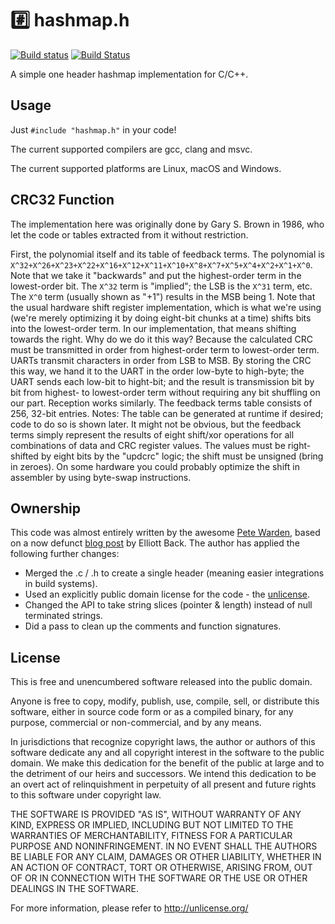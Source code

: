 # #️⃣ hashmap.h

[![Build status](https://ci.appveyor.com/api/projects/status/1crw9uccf869aiss?svg=true)](https://ci.appveyor.com/project/sheredom/hashmap-h)
[![Build Status](https://travis-ci.com/sheredom/hashmap.h.svg?branch=master)](https://travis-ci.com/sheredom/hashmap.h)

A simple one header hashmap implementation for C/C++.

## Usage

Just `#include "hashmap.h"` in your code!

The current supported compilers are gcc, clang and msvc.

The current supported platforms are Linux, macOS and Windows.

## CRC32 Function

The implementation here was originally done by Gary S. Brown in 1986, who let
the code or tables extracted from it without restriction.

First, the polynomial itself and its table of feedback terms.  The polynomial is
`X^32+X^26+X^23+X^22+X^16+X^12+X^11+X^10+X^8+X^7+X^5+X^4+X^2+X^1+X^0`. Note that
we take it "backwards" and put the highest-order term in the lowest-order bit.
The `X^32` term is "implied"; the LSB is the `X^31` term, etc. The `X^0` term
(usually shown as "+1") results in the MSB being 1. Note that the usual hardware
shift register implementation, which is what we're using (we're merely
optimizing it by doing eight-bit chunks at a time) shifts bits into the
lowest-order term. In our implementation, that means shifting towards the right. 
Why do we do it this way? Because the calculated CRC must be transmitted in
order from highest-order term to lowest-order term. UARTs transmit characters in
order from LSB to MSB. By storing the CRC this way, we hand it to the UART in
the order low-byte to high-byte; the UART sends each low-bit to hight-bit; and
the result is transmission bit by bit from highest- to lowest-order term without
requiring any bit shuffling on our part. Reception works similarly. The feedback
terms table consists of 256, 32-bit entries. Notes: The table can be generated
at runtime if desired; code to do so is shown later. It might not be obvious,
but the feedback terms simply represent the results of eight shift/xor
operations for all combinations of data and CRC register values. The values must
be right-shifted by eight bits by the "updcrc" logic; the shift must be unsigned
(bring in zeroes). On some hardware you could probably optimize the shift in
assembler by using byte-swap instructions.

## Ownership

This code was almost entirely written by the awesome
[Pete Warden](https://twitter.com/petewarden), based on a now defunct
[blog post](https://web.archive.org/web/20160329102146/http://elliottback.com/wp/hashmap-implementation-in-c/)
by Elliott Back. The author has applied the following further changes:

- Merged the .c / .h to create a single header (meaning easier integrations in
  build systems).
- Used an explicitly public domain license for the code - the
  [unlicense](https://unlicense.org/).
- Changed the API to take string slices (pointer & length) instead of null
  terminated strings.
- Did a pass to clean up the comments and function signatures.

## License

This is free and unencumbered software released into the public domain.

Anyone is free to copy, modify, publish, use, compile, sell, or
distribute this software, either in source code form or as a compiled
binary, for any purpose, commercial or non-commercial, and by any
means.

In jurisdictions that recognize copyright laws, the author or authors
of this software dedicate any and all copyright interest in the
software to the public domain. We make this dedication for the benefit
of the public at large and to the detriment of our heirs and
successors. We intend this dedication to be an overt act of
relinquishment in perpetuity of all present and future rights to this
software under copyright law.

THE SOFTWARE IS PROVIDED "AS IS", WITHOUT WARRANTY OF ANY KIND,
EXPRESS OR IMPLIED, INCLUDING BUT NOT LIMITED TO THE WARRANTIES OF
MERCHANTABILITY, FITNESS FOR A PARTICULAR PURPOSE AND NONINFRINGEMENT.
IN NO EVENT SHALL THE AUTHORS BE LIABLE FOR ANY CLAIM, DAMAGES OR
OTHER LIABILITY, WHETHER IN AN ACTION OF CONTRACT, TORT OR OTHERWISE,
ARISING FROM, OUT OF OR IN CONNECTION WITH THE SOFTWARE OR THE USE OR
OTHER DEALINGS IN THE SOFTWARE.

For more information, please refer to <http://unlicense.org/>
